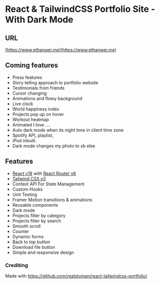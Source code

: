# React & TailwindCSS Portfolio Site - With Dark Mode

## URL

[https://www.ethanwei.me](https://www.ethanwei.me)

## Coming features

-   Press features
-   Story telling approach to portfolio website
-   Testimonials from friends
-   Cursor changing
-   Animations and flowy background
-   Live clock
-   World happiness index
-   Projects pop up on hover
-   Workout heatmap
-   Animated I love ....
-   Auto dark mode when its night time in client time zone
-   Spotify API, playlist, 
-   iPod inbuilt.
-   Dark mode changes my photo to sb else


## Features

-   [React v18](https://reactjs.org) with [React Router v6](https://reactrouter.com)
-   [Tailwind CSS v3](https://tailwindcss.com)
-   Context API For State Management
-   Custom Hooks
-   Unit Testing
-   Framer Motion transitions & animations
-   Reusable components
-   Dark mode
-   Projects filter by category
-   Projects filter by search
-   Smooth scroll
-   Counter
-   Dynamic forms
-   Back to top button
-   Download file button
-   Simple and responsive design

### Crediting

Made with https://github.com/realstoman/react-tailwindcss-portfolio/

